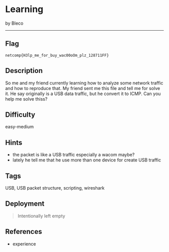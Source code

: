 # Learning

by Bleco

---

## Flag

```
netcomp{H3lp_me_for_buy_wac00oOm_plz_128711FF}
```

## Description
So me and my friend currently learning how to analyze some network traffic and how to reproduce that. My friend sent me this file and tell me for solve it. He say originally is a USB data traffic, but he convert it to ICMP. Can you help me solve thiss? 

## Difficulty
easy-medium

## Hints
- the packet is like a USB traffic especially a wacom maybe?
- lately he tell me that he use more than one device for create USB traffic

## Tags
USB, USB packet structure, scripting, wireshark

## Deployment
> Intentionally left empty

## References
- experience